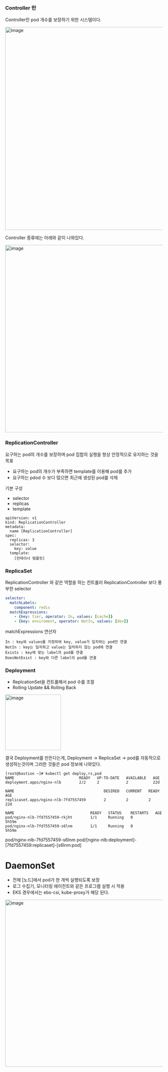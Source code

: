 ### Controller 란

Controller란 pod 개수를 보장하기 위한 시스템이다.

<img width="649" alt="image" src="https://github.com/sm55555/k8s/assets/38831314/6657ca7b-f705-4ddb-a98c-5a52c3e1ffcc">

Controller 종류에는 아래와 같이 나와있다.

<img width="599" alt="image" src="https://github.com/sm55555/k8s/assets/38831314/d188e6fe-30d1-4a2e-9481-1d51d08f060a">

### ReplicationController

요구하는 pod의 개수를 보장하며 pod 집합의 실행을 항상 안정적으로 유지하는 것을 목표
  - 요구하는 pod의 개수가 부족하면 template를 이용해 pod를 추가
  - 요구하는 pdod 수 보다 많으면 최근에 생성된 pod를 삭제

기본 구성
  - selector
  - replicas
  - template

```
apiVersion: v1
kind: ReplicationController
metadata:
  name [ReplicationController]
spec:
  replicas: 3
  selector:
    key: value
  template:
    [컨테이너 템플릿]
```

### ReplicaSet

ReplicationController 와 같은 역할을 하는 컨트롤러
ReplicationController 보다 풍부한 selector

```yaml
selector:
  matchLabels:
    component: redis
  matchExpressions:
    - {key: tier, operator: In, values: [cache]}
    - {key: enviroment, operator: NotIn, values: [dev]}
```

matchExpressions 연산자

```
In : key와 values를 지정하여 key, value가 일치하는 pod만 연결
NotIn : key는 일치하고 value는 일치하지 않는 pod에 연결
Exists : key에 맞는 label의 pod를 연결
DoesNotExist : key와 다른 label의 pod를 연결
```

### Deployment

  - ReplcationSet을 컨트롤해서 pod 수를 조절
  - Rolling Update && Rolling Back

<img width="178" alt="image" src="https://github.com/sm55555/k8s/assets/38831314/d2fd73c8-3b17-4612-bee4-9b7185947fe4">

결국 Deployment를 만든다는게, Deployment -> ReplicaSet -> pod를 자동적으로 생성하는것이며 그러한 것들은 pod 정보에 나와있다.

```
[root@bastion ~]# kubectl get deploy,rs,pod
NAME                             READY   UP-TO-DATE   AVAILABLE   AGE
deployment.apps/nginx-nlb        2/2     2            2           22d

NAME                                        DESIRED   CURRENT   READY   AGE
replicaset.apps/nginx-nlb-7fd7557459        2         2         2       22d

NAME                                  READY   STATUS    RESTARTS   AGE
pod/nginx-nlb-7fd7557459-rkjht        1/1     Running   0          5h59m
pod/nginx-nlb-7fd7557459-s6lnm        1/1     Running   0          5h59m
```

pod/nginx-nlb-7fd7557459-s6lnm
pod/[nginx-nlb:deployment]-[7fd7557459:replicaset]-[s6lnm:pod]

# DaemonSet
  - 전체 [노드]에서 pod가 한 개씩 실행되도록 보장
  - 로그 수집기, 모니터링 에이전트와 같은 프로그램 실행 시 적용
  - EKS 경우에서는 ebs-csi, kube-proxy가 해당 된다.

<img width="534" alt="image" src="https://github.com/sm55555/k8s/assets/38831314/a3b8a1f2-80d2-4abb-a766-120592333c91">










